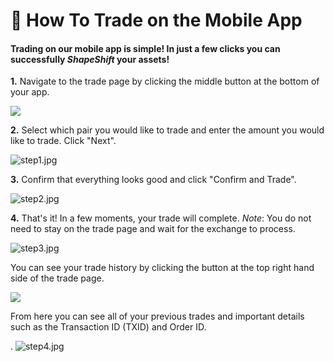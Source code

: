 # 📲 How To Trade on the Mobile App

#### Trading on our mobile app is simple! In just a few clicks you can successfully _ShapeShift_ your assets!

**1.** Navigate to the trade page by clicking the middle button at the bottom of your app.

![](https://shapeshift.zendesk.com/hc/article\_attachments/360014520080/Screen\_Shot\_2020-07-18\_at\_4.30.30\_PM.png)

**2.** Select which pair you would like to trade and enter the amount you would like to trade. Click "Next".

![step1.jpg](https://shapeshift.zendesk.com/hc/article\_attachments/360014520100/step1.jpg)

**3.** Confirm that everything looks good and click "Confirm and Trade".

![step2.jpg](https://shapeshift.zendesk.com/hc/article\_attachments/360014511319/step2.jpg)

**4.** That's it! In a few moments, your trade will complete. _Note_: You do not need to stay on the trade page and wait for the exchange to process.

![step3.jpg](https://shapeshift.zendesk.com/hc/article\_attachments/360014520120/step3.jpg)

You can see your trade history by clicking the button at the top right hand side of the trade page.

![](https://shapeshift.zendesk.com/hc/article\_attachments/360014520140/Screen\_Shot\_2020-07-18\_at\_4.30.39\_PM.png)

From here you can see all of your previous trades and important details such as the Transaction ID (TXID) and Order ID.

. ![step4.jpg](https://shapeshift.zendesk.com/hc/article\_attachments/360014520160/step4.jpg)
